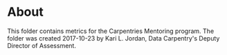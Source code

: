 # About
This folder contains metrics for the Carpentries Mentoring program. The folder was created 2017-10-23 by Kari L. Jordan, Data Carpentry's Deputy Director of Assessment.
